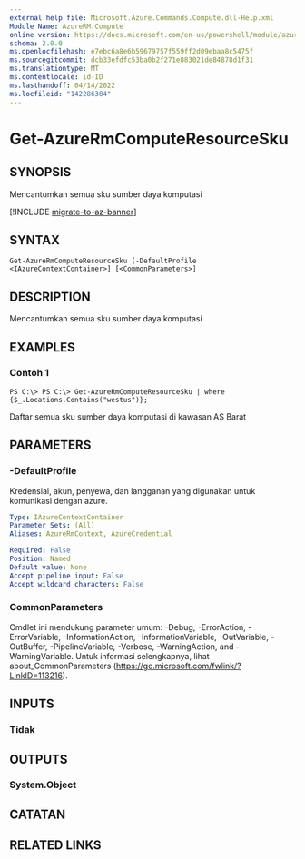 ```yaml
---
external help file: Microsoft.Azure.Commands.Compute.dll-Help.xml
Module Name: AzureRM.Compute
online version: https://docs.microsoft.com/en-us/powershell/module/azurerm.compute/get-azurermcomputeresourcesku
schema: 2.0.0
ms.openlocfilehash: e7ebc6a8e6b59679757f559ff2d09ebaa8c5475f
ms.sourcegitcommit: dcb33efdfc53ba0b2f271e883021de84878d1f31
ms.translationtype: MT
ms.contentlocale: id-ID
ms.lasthandoff: 04/14/2022
ms.locfileid: "142286304"
---
```

# Get-AzureRmComputeResourceSku

## SYNOPSIS
Mencantumkan semua sku sumber daya komputasi

[!INCLUDE [migrate-to-az-banner](../../includes/migrate-to-az-banner.md)]

## SYNTAX

```
Get-AzureRmComputeResourceSku [-DefaultProfile <IAzureContextContainer>] [<CommonParameters>]
```

## DESCRIPTION
Mencantumkan semua sku sumber daya komputasi

## EXAMPLES

### Contoh 1
```
PS C:\> PS C:\> Get-AzureRmComputeResourceSku | where {$_.Locations.Contains("westus")};
```

Daftar semua sku sumber daya komputasi di kawasan AS Barat

## PARAMETERS

### -DefaultProfile
Kredensial, akun, penyewa, dan langganan yang digunakan untuk komunikasi dengan azure.

```yaml
Type: IAzureContextContainer
Parameter Sets: (All)
Aliases: AzureRmContext, AzureCredential

Required: False
Position: Named
Default value: None
Accept pipeline input: False
Accept wildcard characters: False
```

### CommonParameters
Cmdlet ini mendukung parameter umum: -Debug, -ErrorAction, -ErrorVariable, -InformationAction, -InformationVariable, -OutVariable, -OutBuffer, -PipelineVariable, -Verbose, -WarningAction, and -WarningVariable. Untuk informasi selengkapnya, lihat about_CommonParameters (https://go.microsoft.com/fwlink/?LinkID=113216).

## INPUTS

### Tidak

## OUTPUTS

### System.Object

## CATATAN

## RELATED LINKS


